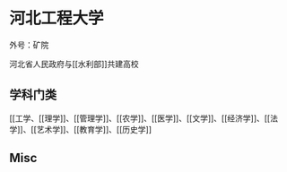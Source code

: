 # 河北工程大学

外号：矿院

河北省人民政府与[[水利部]]共建高校


## 学科门类

[[工学、[[理学]]、[[管理学]]、[[农学]]、[[医学]]、[[文学]]、[[经济学]]、[[法学]]、[[艺术学]]、[[教育学]]、[[历史学]]



## Misc




